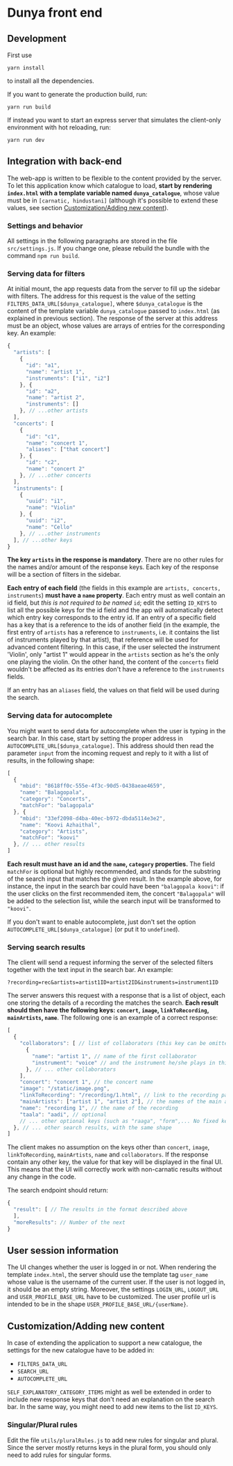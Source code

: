 # Dunya front end
## Development
First use

    yarn install

to install all the dependencies.

If you want to generate the production build, run:

    yarn run build

If instead you want to start an express server that simulates the client-only environment with hot reloading, run:

    yarn run dev


## Integration with back-end
The web-app is written to be flexible to the content provided by the server. To let this application know which catalogue to load, **start by rendering `index.html` with a template variable named `dunya_catalogue`**, whose value must be in `[carnatic, hindustani]` (although it's possible to extend these values, see section [Customization/Adding new content](#customizationadding-new-content)).

### Settings and behavior
All settings in the following paragraphs are stored in the file `src/settings.js`. If you change one, please rebuild the bundle with the command `npm run build`.

### Serving data for filters
At initial mount, the app requests data from the server to fill up the sidebar with filters. The address for this request is the value of the setting `FILTERS_DATA_URL[$dunya_catalogue]`, where `$dunya_catalogue` is the content of the template variable `dunya_catalogue` passed to `index.html` (as explained in previous section). The response of the server at this address must be an object, whose values are arrays of entries for the corresponding key. An example:
```javascript
{
  "artists": [
    {
      "id": "a1",
      "name": "artist 1",
      "instruments": ["i1", "i2"]
    }, {
      "id": "a2",
      "name": "artist 2",
      "instruments": []
    }, // ...other artists
  ],
  "concerts": [
    {
      "id": "c1",
      "name": "concert 1",
      "aliases": ["that concert"]
    }, {
      "id": "c2",
      "name": "concert 2"
    }, // ...other concerts
  ],
  "instruments": [
    {
      "uuid": "i1",
      "name": "Violin"
    }, {
      "uuid": "i2",
      "name": "Cello"
    }, // ...other instruments
  ], // ...other keys
}
```
**The key `artists` in the response is mandatory**. There are no other rules for the names and/or amount of the response keys. Each key of the response will be a section of filters in the sidebar.

**Each entry of each field** (the fields in this example are `artists, concerts, instruments`) **must have a `name` property**.
Each entry must as well contain an id field, but *this is not required to be named* `id`; edit the setting `ID_KEYS` to list all the possible keys for the id field and the app will automatically detect which entry key corresponds to the entry id. If an entry of a specific field has a key that is a reference to the ids of another field (in the example, the first entry of `artists` has a reference to `instruments`, i.e. it contains the list of instruments played by that artist), that reference will be used for advanced content filtering. In this case, if the user selected the instrument 'Violin', only "artist 1" would appear in the `artists` section as he's the only one playing the violin. On the other hand, the content of the `concerts` field wouldn't be affected as its entries don't have a reference to the `instruments` fields.

If an entry has an `aliases` field, the values on that field will be used during the search.

### Serving data for autocomplete
You might want to send data for autocomplete when the user is typing in the search bar. In this case, start by setting the proper address in `AUTOCOMPLETE_URL[$dunya_catalogue]`. This address should then read the parameter `input` from the incoming request and reply to it with a list of results, in the following shape:
```javascript
[
  {
    "mbid": "8618ff0c-555e-4f3c-90d5-0438aeae4659",
    "name": "Balagopala",
    "category": "Concerts",
    "matchFor": "balagopala"
  }, {
    "mbid": "33ef2098-d4ba-40ec-b972-dbda5114e3e2",
    "name": "Koovi Azhaithal",
    "category": "Artists",
    "matchFor": "koovi"
  }, // ... other results
]
```
**Each result must have an id and the `name`, `category` properties.** The field `matchFor` is optional but highly recommended, and stands for the substring of the search input that matches the given result. In the example above, for instance, the input in the search bar could have been `"balagopala koovi"`: if the user clicks on the first recommended item, the concert `"Balagopala"` will be added to the selection list, while the search input will be transformed to `"koovi"`.

If you don't want to enable autocomplete, just don't set the option `AUTOCOMPLETE_URL[$dunya_catalogue]` (or put it to `undefined`).

### Serving search results
The client will send a request informing the server of the selected filters together with the text input in the search bar. An example:
```
?recording=rec&artists=artist1ID+artist2ID&instruments=instrument1ID
```

The server answers this request with a response that is a list of object, each one storing the details of a recording the matches the search. **Each result should then have the following keys: `concert`, `image`, `linkToRecording`, `mainArtists`, `name`**.
The following one is an example of a correct response:
```javascript
[
  {
    "collaborators": [ // list of collaborators (this key can be omitted if no collaborators are available)
      {
        "name": "artist 1", // name of the first collaborator
        "instrument": "voice" // and the instrument he/she plays in this recording
      }, // ... other collaborators
    ],
    "concert": "concert 1", // the concert name
    "image": "/static/image.png",
    "linkToRecording": "/recording/1.html", // link to the recording page
    "mainArtists": ["artist 1", "artist 2"], // the names of the main artists of the recording
    "name": "recording 1", // the name of the recording
    "taala": "aadi", // optional
    // ... other optional keys (such as "raaga", "form",... No fixed key names here, use what you want!)
  }, // ... other search results, with the same shape
]
```
The client makes no assumption on the keys other than `concert`, `image`, `linkToRecording`, `mainArtists`, `name` and `collaborators`. If the response contain any other key, the value for that key will be displayed in the final UI. This means that the UI will correctly work with non-carnatic results without any change in the code.

The search endpoint should return:
```javascript
{
  "result": [ // The results in the format described above
  ],
  "moreResults": // Number of the next
}
```

## User session information
The UI changes whether the user is logged in or not. When rendering the template `index.html`, the server should use the template tag `user_name` whose value is the username of the current user. If the user is not logged in, it should be an empty string. Moreover, the settings `LOGIN_URL`, `LOGOUT_URL` and `USER_PROFILE_BASE_URL` have to be customized. The user profile url is intended to be in the shape `USER_PROFILE_BASE_URL/{userName}`.

## Customization/Adding new content
In case of extending the application to support a new catalogue, the settings for the new catalogue have to be added in:
- `FILTERS_DATA_URL`
- `SEARCH_URL`
- `AUTOCOMPLETE_URL`

`SELF_EXPLANATORY_CATEGORY_ITEMS` might as well be extended in order to include new response keys that don't need an explanation on the search bar. In the same way, you might need to add new items to the list `ID_KEYS`.

### Singular/Plural rules
Edit the file `utils/pluralRules.js` to add new rules for singular and plural. Since the server mostly returns keys in the plural form, you should only need to add rules for singular forms.

